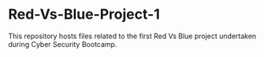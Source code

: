 # Red-Vs-Blue-Project-1
This repository hosts files related to the first Red Vs Blue project undertaken during Cyber Security Bootcamp.
